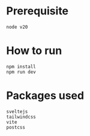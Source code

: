 # Prerequisite

```
node v20
```

# How to run

```
npm install
npm run dev
```

# Packages used

```
sveltejs
tailwindcss
vite
postcss
```